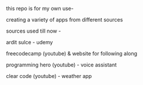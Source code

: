 this repo is for my own use- 

creating a variety of apps from different sources

sources used till now - 

ardit sulce - udemy

freecodecamp (youtube) & website for following along

programming hero (youtube) - voice assistant 

clear code (youtube)  - weather app